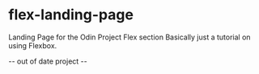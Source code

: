 # flex-landing-page
Landing Page for the Odin Project Flex section
Basically just a tutorial on using Flexbox.

-- out of date project --
